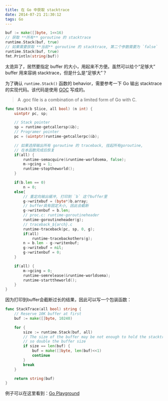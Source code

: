 ```yaml
---
title: 在 Go 中获取 stacktrace
date: 2014-07-21 21:30:12
tags: Go
---
```



``` go 打印 stacktrace
buf := make([]byte, 1<<16)
// 获取 **所有** goroutine 的 stacktrace
runtime.Stack(buf, true)
// 如果需要获取 **当前** goroutine 的 stacktrace, 第二个参数需要为 `false`
runtime.Stack(buf, true)
fmt.Println(string(buf))
```

太诡异了，居然要指定 buffer 的大小，用起来不方便。虽然可以给个“足够大” buffer 用来容纳
stacktrace，但是什么是“足够大”？

为了确认 `runtime.Stack()` 函数的 behavior，需要参考一下 Go 输出 stacktrace 的实现代码。该代码是使用 [GOC] 写成的。

[GOC]: https://code.google.com/p/go/source/browse/src/cmd/dist/goc2c.c

> A .goc file is a combination of a limited form of Go with C.

``` go mprof.goc https://code.google.com/p/go/source/browse/src/pkg/runtime/mprof.goc?name=release-branch.go1.3#382
func Stack(b Slice, all bool) (n int) {
    uintptr pc, sp;

    // Stack pointer
    sp = runtime·getcallersp(&b);
    // Programer pointer
    pc = (uintptr)runtime·getcallerpc(&b);

    // 如果选择输出所有 goroutine 的 traceback, 挂起所有goroutine,
    // 在本函数完成后恢复
    if(all) {
        runtime·semacquire(&runtime·worldsema, false);
        m->gcing = 1;
        runtime·stoptheworld();
    }

    if(b.len == 0)
        n = 0;
    else{
        // 重定向输出缓冲, 打印到 `b` 这个buffer里
        g->writebuf = (byte*)b.array;
        // buffer具有固定大小, 因此会截断
        g->writenbuf = b.len;
        // proc.c: runtime·goroutineheader
        runtime·goroutineheader(g);
        // traceback_${arch}.c
        runtime·traceback(pc, sp, 0, g);
        if(all)
            runtime·tracebackothers(g);
        n = b.len - g->writenbuf;
        g->writebuf = nil;
        g->writenbuf = 0;
    }

    if(all) {
        m->gcing = 0;
        runtime·semrelease(&runtime·worldsema);
        runtime·starttheworld();
    }
}
```

因为打印到buffer会截断过长的结果，因此可以写一个包装函数：


``` go
func StackTrace(all bool) string {
    // Reserve 10K buffer at first
    buf := make([]byte, 10240)

    for {
        size := runtime.Stack(buf, all)
        // The size of the buffer may be not enough to hold the stacktrace,
        // so double the buffer size
        if size == len(buf) {
            buf = make([]byte, len(buf)<<1)
            continue
        }
        break
    }

    return string(buf)
}

```

例子可以在这里看到：[Go Playground](http://play.golang.org/p/4ABrCVbH9g)
